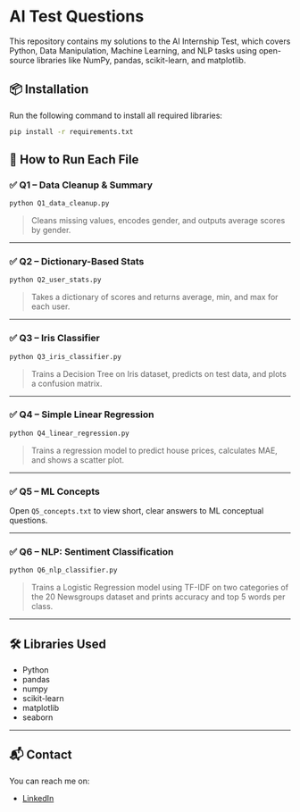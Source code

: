 # AI Test Questions

This repository contains my solutions to the AI Internship Test, which covers Python, Data Manipulation, Machine Learning, and NLP tasks using open-source libraries like NumPy, pandas, scikit-learn, and matplotlib.

## 📦 Installation

Run the following command to install all required libraries:

```bash
pip install -r requirements.txt
```

## 🧪 How to Run Each File

### ✅ Q1 – Data Cleanup & Summary
```bash
python Q1_data_cleanup.py
````

> Cleans missing values, encodes gender, and outputs average scores by gender.

---

### ✅ Q2 – Dictionary-Based Stats

```bash
python Q2_user_stats.py
```

> Takes a dictionary of scores and returns average, min, and max for each user.

---

### ✅ Q3 – Iris Classifier

```bash
python Q3_iris_classifier.py
```

> Trains a Decision Tree on Iris dataset, predicts on test data, and plots a confusion matrix.

---

### ✅ Q4 – Simple Linear Regression

```bash
python Q4_linear_regression.py
```

> Trains a regression model to predict house prices, calculates MAE, and shows a scatter plot.

---

### ✅ Q5 – ML Concepts

Open `Q5_concepts.txt` to view short, clear answers to ML conceptual questions.

---

### ✅ Q6 – NLP: Sentiment Classification

```bash
python Q6_nlp_classifier.py
```

> Trains a Logistic Regression model using TF-IDF on two categories of the 20 Newsgroups dataset and prints accuracy and top 5 words per class.

---

## 🛠 Libraries Used

* Python 
* pandas
* numpy
* scikit-learn
* matplotlib
* seaborn

---

## 📬 Contact

You can reach me on:

* [LinkedIn](https://linkedin.com/Zoya28)

